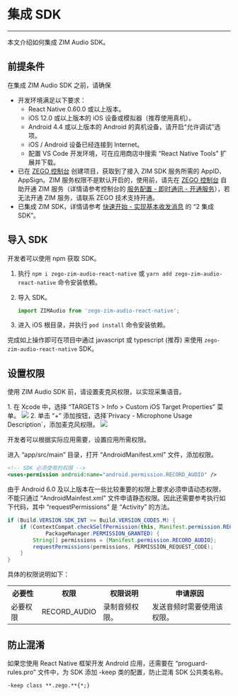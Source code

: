 # 集成 SDK

- - -

本文介绍如何集成 ZIM Audio SDK。

## 前提条件

在集成 ZIM Audio SDK 之前，请确保
- 开发环境满足以下要求：
    - React Native 0.60.0 或以上版本。
    - iOS 12.0 或以上版本的 iOS 设备或模拟器（推荐使用真机）。
    - Android 4.4 或以上版本的 Android 的真机设备，请开启“允许调试”选项。
    - iOS / Android 设备已经连接到 Internet。
    - 配置 VS Code 开发环境，可在应用商店中搜索 “React Native Tools” 扩展并下载。
- 已在 [ZEGO 控制台](https://console.zego.im) 创建项目，获取到了接入 ZIM SDK 服务所需的 AppID、AppSign。ZIM 服务权限不是默认开启的，使用前，请先在 [ZEGO 控制台](https://console.zego.im) 自助开通 ZIM 服务（详情请参考控制台的 [服务配置 - 即时通讯 - 开通服务](https://doc-zh.zego.im/article/14994)），若无法开通 ZIM 服务，请联系 ZEGO 技术支持开通。
- 已集成 ZIM SDK，详情请参考 [快速开始 - 实现基本收发消息](/zim-rn/send-and-receive-messages) 的 “2 集成 SDK”。


##  导入 SDK

开发者可以使用 npm 获取 SDK。

1. 执行 `npm i zego-zim-audio-react-native` 或 `yarn add zego-zim-audio-react-native` 命令安装依赖。

2. 导入 SDK。

    ```typescript
    import ZIMAudio from 'zego-zim-audio-react-native';
    ```

3. 进入 iOS 根目录，并执行 `pod install` 命令安装依赖。

完成如上操作即可在项目中通过 javascript 或 typescript (推荐) 来使用 `zego-zim-audio-react-native` SDK。

## 设置权限

使用 ZIM Audio SDK 前，请设置麦克风权限，以实现采集语音。

<Tabs>
<Tab title="iOS">
1. 在 Xcode 中，选择 “TARGETS > Info > Custom iOS Target Properties” 菜单。
<Frame width="512" height="auto" caption=""><img src="https://doc-media.zego.im/sdk-doc/Pics/ZIM/ZIMAudio/add_property_audio.jpeg" /></Frame>
2. 单击 “+” 添加按钮，选择`Privacy - Microphone Usage Description`，添加麦克风权限。
<Frame width="512" height="auto" caption=""><img src="https://doc-media.zego.im/sdk-doc/Pics/ZIM/ZIMAudio/addition_done.jpeg" /></Frame>
</Tab>
<Tab title="Android">

开发者可以根据实际应用需要，设置应用所需权限。

进入 “app/src/main” 目录，打开 “AndroidManifest.xml” 文件，添加权限。

```xml
<!-- SDK 必须使用的权限 -->
<uses-permission android:name="android.permission.RECORD_AUDIO" />
```

<Warning title="注意">

由于 Android 6.0 及以上版本在一些比较重要的权限上要求必须申请动态权限，不能只通过 “AndroidMainfest.xml” 文件申请静态权限。因此还需要参考执行如下代码，其中 “requestPermissions” 是 “Activity” 的方法。
</Warning>

```java
if (Build.VERSION.SDK_INT >= Build.VERSION_CODES.M) {
    if (ContextCompat.checkSelfPermission(this, Manifest.permission.RECORD_AUDIO) !=
            PackageManager.PERMISSION_GRANTED) {
        String[] permissions = {Manifest.permission.RECORD_AUDIO};
        requestPermissions(permissions, PERMISSION_REQUEST_CODE);
    }
}
```

具体的权限说明如下：

<table>
<tbody><tr>
<th>必要性</th>
<th>权限</th>
<th>权限说明</th>
<th>申请原因</th>
</tr>
<tr>
<td>必要权限</td>
<td>RECORD_AUDIO</td>
<td>录制音频权限。</td>
<td>发送音频时需要使用该权限。</td>
</tr>
</tbody>
</table>
</Tab>
</Tabs>

## 防止混淆

如果您使用 React Native 框架开发 Android 应用，还需要在 “proguard-rules.pro” 文件中，为 SDK 添加 -keep 类的配置，防止混淆 SDK 公共类名称。

```txt
-keep class **.zego.**{*;}
```
